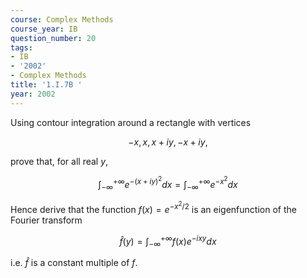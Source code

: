 ```yaml
---
course: Complex Methods
course_year: IB
question_number: 20
tags:
- IB
- '2002'
- Complex Methods
title: '1.I.7B '
year: 2002
---
```



Using contour integration around a rectangle with vertices

$$-x, x, x+i y,-x+i y,$$

prove that, for all real $y$,

$$\int_{-\infty}^{+\infty} e^{-(x+i y)^{2}} d x=\int_{-\infty}^{+\infty} e^{-x^{2}} d x$$

Hence derive that the function $f(x)=e^{-x^{2} / 2}$ is an eigenfunction of the Fourier transform

$$\widehat{f}(y)=\int_{-\infty}^{+\infty} f(x) e^{-i x y} d x$$

i.e. $\widehat{f}$ is a constant multiple of $f$.